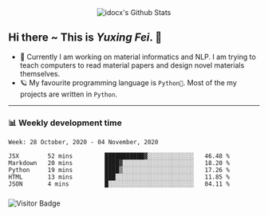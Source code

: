 <div align="center">
    <img align="center" src="https://github-readme-stats.vercel.app/api?username=idocx&show_icons=true&hide_border=true" alt="idocx's Github Stats"></img>
</div>

## Hi there ~ This is *Yuxing Fei*. ‍👋

- 🚀 Currently I am working on material informatics and NLP. I am trying to teach computers to read material papers and design novel materials themselves.
- 🪐 My favourite programming language is `Python🐍`. Most of the my projects are written in `Python`.

---

### 📊 Weekly development time
<!--START_SECTION:waka-->
```text
Week: 28 October, 2020 - 04 November, 2020

JSX        52 mins         ███████████▓░░░░░░░░░░░░░   46.48 % 
Markdown   20 mins         ████▓░░░░░░░░░░░░░░░░░░░░   18.20 % 
Python     19 mins         ████▒░░░░░░░░░░░░░░░░░░░░   17.26 % 
HTML       13 mins         ███░░░░░░░░░░░░░░░░░░░░░░   11.85 % 
JSON       4 mins          █░░░░░░░░░░░░░░░░░░░░░░░░   04.11 % 
```
<!--END_SECTION:waka-->

### 

![Visitor Badge](https://visitor-badge.laobi.icu/badge?page_id=idocx.idocx)